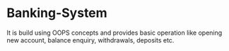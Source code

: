 # Banking-System
It is build using OOPS concepts and provides basic operation like opening new account, balance enquiry, withdrawals, deposits etc.
